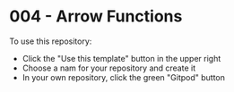 # 004 - Arrow Functions

To use this repository:
- Click the "Use this template" button in the upper right
- Choose a nam for your repository and create it
- In your own repository, click the green "Gitpod" button
